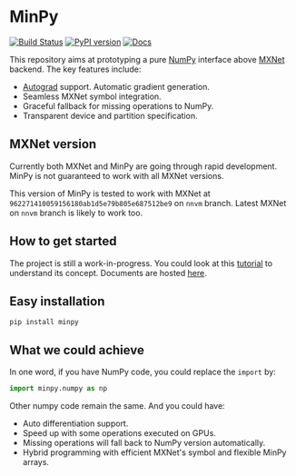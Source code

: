 # MinPy

[![Build Status](https://travis-ci.org/dmlc/minpy.svg?branch=master)](https://travis-ci.org/dmlc/minpy)
[![PyPI version](https://badge.fury.io/py/minpy.svg)](https://badge.fury.io/py/minpy)
[![Docs](https://readthedocs.org/projects/minpy/badge/?version=latest)](https://minpy.readthedocs.io/en/latest/)

This repository aims at prototyping a pure [NumPy](http://www.numpy.org/) interface above [MXNet](https://github.com/dmlc/mxnet) backend. The key features include:

* [Autograd](https://github.com/HIPS/autograd) support. Automatic gradient generation.
* Seamless MXNet symbol integration.
* Graceful fallback for missing operations to NumPy.
* Transparent device and partition specification.

## MXNet version

Currently both MXNet and MinPy are going through rapid development. MinPy is not guaranteed to work with all MXNet versions.

This version of MinPy is tested to work with MXNet at `962271410059156180ab1d5e79b805e687512be9` on `nnvm` branch. Latest MXNet on `nnvm` branch is likely to work too.

## How to get started

The project is still a work-in-progress. You could look at this [tutorial](https://github.com/dmlc/minpy/blob/master/examples/demo/minpy_tutorial.ipynb) to understand its concept. Documents are hosted [here](https://minpy.readthedocs.io/en/latest/).

## Easy installation

```
pip install minpy
```

## What we could achieve

In one word, if you have NumPy code, you could replace the `import` by:

```python
import minpy.numpy as np
```

Other numpy code remain the same. And you could have:
* Auto differentiation support.
* Speed up with some operations executed on GPUs.
* Missing operations will fall back to NumPy version automatically.
* Hybrid programming with efficient MXNet's symbol and flexible MinPy arrays.

